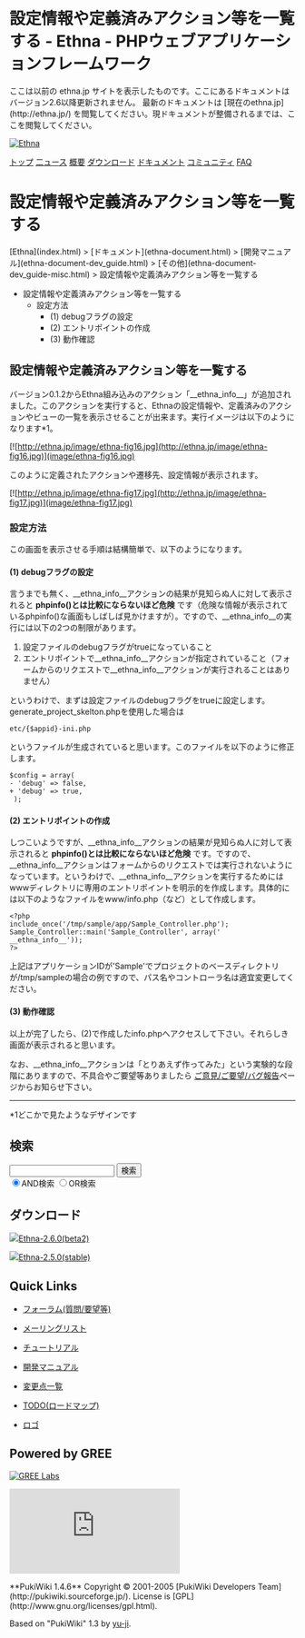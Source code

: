 # 設定情報や定義済みアクション等を一覧する - Ethna - PHPウェブアプリケーションフレームワーク</title>
 <link rel="stylesheet" href="skin/ethna/ethna.css" title="ethna" type="text/css" charset="utf-8">

 <link rel="alternate" type="application/rss+xml" title="RSS" href="cmd=rss.html">

 <script type="text/javascript" src="skin/trackback.js"></script>

</head>
ここは以前の ethna.jp サイトを表示したものです。ここにあるドキュメントはバージョン2.6以降更新されません。  
最新のドキュメントは [現在のethna.jp](http://ethna.jp/) を閲覧してください。現ドキュメントが整備されるまでは、ここを閲覧してください。

<!-- ??BEGIN id:wrapper --><!-- ?? Navigator ?? ======================================================= -->

[![Ethna](image/navlogo.gif)](/)

[トップ](ethna.html "ethna (11d)") [二ュース](ethna-news.html "ethna-news (11d)") [概要](ethna-about.html "ethna-about (11d)") [ダウンロード](ethna-download.html "ethna-download (25d)") [ドキュメント](ethna-document.html "ethna-document (884d)") [コミュニティ](ethna-community.html "ethna-community (619d)") [FAQ](ethna-document-faq.html "ethna-document-faq (1240d)")

<!-- ?? Header ?? ========================================================== -->

# 設定情報や定義済みアクション等を一覧する 

<!-- ?? Content ?? ========================================================= -->
<!-- ??BEGIN id:main -->
<!-- ??BEGIN id:wrap_content -->
<!-- ??BEGIN id:content -->
<!-- ??BEGIN id:page_navigator -->
<!-- ??END id:PageNavigator -->
<!-- ??BEGIN id:body --> [Ethna](index.html) > [ドキュメント](ethna-document.html) > [開発マニュアル](ethna-document-dev_guide.html) > [その他](ethna-document-dev_guide-misc.html) > 設定情報や定義済みアクション等を一覧する 

- 設定情報や定義済みアクション等を一覧する 
  - 設定方法 
    - (1) debugフラグの設定 
    - (2) エントリポイントの作成 
    - (3) 動作確認 

## 設定情報や定義済みアクション等を一覧する [](ethna-document-dev_guide-misc-info.html#b2830880 "b2830880")

バージョン0.1.2からEthna組み込みのアクション「\_\_ethna\_info\_\_」が追加されました。このアクションを実行すると、Ethnaの設定情報や、定義済みのアクションやビューの一覧を表示させることが出来ます。実行イメージは以下のようになります\*1。

[![http://ethna.jp/image/ethna-fig16.jpg](http://ethna.jp/image/ethna-fig16.jpg)](image/ethna-fig16.jpg)

このように定義されたアクションや遷移先、設定情報が表示されます。

[![http://ethna.jp/image/ethna-fig17.jpg](http://ethna.jp/image/ethna-fig17.jpg)](image/ethna-fig17.jpg)

### 設定方法 [](ethna-document-dev_guide-misc-info.html#b8f03ad9 "b8f03ad9")

この画面を表示させる手順は結構簡単で、以下のようになります。

#### (1) debugフラグの設定 [](ethna-document-dev_guide-misc-info.html#s1e9a10c "s1e9a10c")

言うまでも無く、\_\_ethna\_info\_\_アクションの結果が見知らぬ人に対して表示されると **phpinfo()とは比較にならないほど危険** です（危険な情報が表示されているphpinfo()な画面もしばしば見かけますが）。ですので、\_\_ethna\_info\_\_の実行には以下の2つの制限があります。

1. 設定ファイルのdebugフラグがtrueになっていること
2. エントリポイントで\_\_ethna\_info\_\_アクションが指定されていること（フォームからのリクエストで\_\_ethna\_info\_\_アクションが実行されることはありません）

というわけで、まずは設定ファイルのdebugフラグをtrueに設定します。generate\_project\_skelton.phpを使用した場合は

    etc/{$appid}-ini.php

というファイルが生成されていると思います。このファイルを以下のように修正します。

    $config = array(
    - 'debug' => false,
    + 'debug' => true,
     );

#### (2) エントリポイントの作成 [](ethna-document-dev_guide-misc-info.html#f6b841f2 "f6b841f2")

しつこいようですが、\_\_ethna\_info\_\_アクションの結果が見知らぬ人に対して表示されると **phpinfo()とは比較にならないほど危険** です。ですので、\_\_ethna\_info\_\_アクションはフォームからのリクエストでは実行されないようになっています。というわけで、\_\_ethna\_info\_\_アクションを実行するためにはwwwディレクトリに専用のエントリポイントを明示的を作成します。具体的には以下のようなファイルをwww/info.php（など）として作成します。

    <?php
    include_once('/tmp/sample/app/Sample_Controller.php');
    Sample_Controller::main('Sample_Controller', array(' __ethna_info__'));
    ?>

上記はアプリケーションIDが'Sample'でプロジェクトのベースディレクトリが/tmp/sampleの場合の例ですので、パス名やコントローラ名は適宜変更してください。

#### (3) 動作確認 [](ethna-document-dev_guide-misc-info.html#yb75280d "yb75280d")

以上が完了したら、(2)で作成したinfo.phpへアクセスして下さい。それらしき画面が表示されると思います。

なお、\_\_ethna\_info\_\_アクションは「とりあえず作ってみた」という実験的な段階にありますので、不具合やご要望等ありましたら [ご意見/ご要望/バグ報告](ethna-community.html#content_1_4 "ethna-community (619d)")ページからお知らせ下さい。

<!-- ??END id:body -->
<!-- ??BEGIN id:summary --><!-- ??BEGIN id:note -->

* * *
\*1どこかで見たようなデザインです  

<!-- ??END id:note -->
<!-- ??BEGIN id:trackback -->
<!-- ?? END id:trackback --><!-- ?? END id:attach -->
<!-- ?? END id:summary -->
<!-- ??END id:content -->
<!-- ?? END id:wrap_content --><!-- ??sidebar?? ========================================================== -->
<!-- ??BEGIN id:wrap_sidebar -->

<!-- ??BEGIN id:search_form -->

## 検索

<form action="http://ethna.jp/index.php?cmd=search" method="post">
            <input type="hidden" name="encode_hint" value="??">
            <input type="text" name="word" value="" size="20">
            <input type="submit" value="検索"><br>
            <input type="radio" name="type" value="AND" checked id="and_search"><label for="and_search">AND検索</label>
            <input type="radio" name="type" value="OR" id="or_search"><label for="or_search">OR検索</label>
    </form>

<!-- END id:search_form -->
<!-- ??BEGIN id:download_link -->

## ダウンロード

[![](image/minilogo.gif)Ethna-2.6.0(beta2)](ethna-download.html)

[![](image/minilogo.gif)Ethna-2.5.0(stable)](ethna-download.html)

<!-- END id:download_link -->
<!-- ??BEGIN id:download_link -->

## Quick Links

- [フォーラム(質問/要望等)](ethna-community-forum.html)
- [メーリングリスト](http://ml.ethna.jp/mailman/listinfo/users)

- [チュートリアル](ethna-document-tutorial.html)
- [開発マニュアル](ethna-document-dev_guide.html)
- [変更点一覧](ethna-document-changes.html)

- [TODO(ロードマップ)](TODO.html)
- [ロゴ](ethna-logo.html)

<!-- END id:download_link -->
<!-- ??BEGIN id:search_form -->

## Powered by GREE

 [![GREE Labs](http://labs.gree.jp/image/greelabs_logo.gif)](http://labs.gree.jp/)

<!-- END id:search_form -->
 [![SourceForge.jp](http://sourceforge.jp/sflogo.php?group_id=1343)](http://sourceforge.jp/)

<!-- ??END id:sidebar -->
<!-- ??END id:wrap_sidebar -->
<!-- ??END id:main --><!-- ?? Footer ?? ========================================================== -->
<!-- ??BEGIN id:footer -->
<!-- ??BEGIN id:copyright --> **PukiWiki 1.4.6** Copyright © 2001-2005 [PukiWiki Developers Team](http://pukiwiki.sourceforge.jp/). License is [GPL](http://www.gnu.org/licenses/gpl.html).  
 Based on "PukiWiki" 1.3 by [yu-ji](http://factage.com/yu-ji/).
<!-- ??END id:copyright -->
<!-- ??END id:footer --><!-- ?? END ?? ============================================================= -->
<!-- ??END id:wrapper -->
